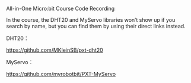 All-in-One Micro:bit Course Code Recording



In the course, the DHT20 and MyServo libraries won’t show up if you search by name, but you can find them by using their direct links instead.



DHT20：

https://github.com/MKleinSB/pxt-dht20



MyServo：

https://github.com/myrobotbit/PXT-MyServo